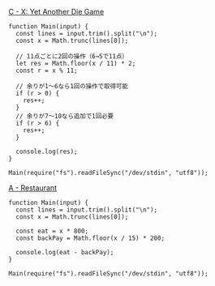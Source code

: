 [C - X: Yet Another Die Game](https://atcoder.jp/contests/abc053/tasks/arc068_a)

```
function Main(input) {
  const lines = input.trim().split("\n");
  const x = Math.trunc(lines[0]);
  
  // 11点ごとに2回の操作（6→5で11点）
  let res = Math.floor(x / 11) * 2;
  const r = x % 11;

  // 余りが1〜6なら1回の操作で取得可能
  if (r > 0) {
    res++;
  }
  // 余りが7〜10なら追加で1回必要
  if (r > 6) {
    res++;
  }
  
  console.log(res);
}

Main(require("fs").readFileSync("/dev/stdin", "utf8"));
```

[A - Restaurant](https://atcoder.jp/contests/abc055/tasks/abc055_a)
```
function Main(input) {
  const lines = input.trim().split("\n");
  const x = Math.trunc(lines[0]);
  
  const eat = x * 800;
  const backPay = Math.floor(x / 15) * 200;
  
  console.log(eat - backPay);
}

Main(require("fs").readFileSync("/dev/stdin", "utf8"));
```

